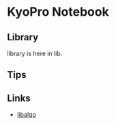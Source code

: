 # KyoPro Notebook

## Library 

library is here in lib.

## Tips


## Links

- [libalgo](http://tubo28.me/algorithm/)